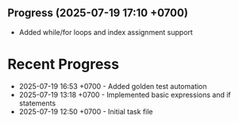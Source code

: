 ## Progress (2025-07-19 17:10 +0700)
- Added while/for loops and index assignment support

# Recent Progress
- 2025-07-19 16:53 +0700 - Added golden test automation
- 2025-07-19 13:18 +0700 - Implemented basic expressions and if statements
- 2025-07-19 12:50 +0700 - Initial task file
